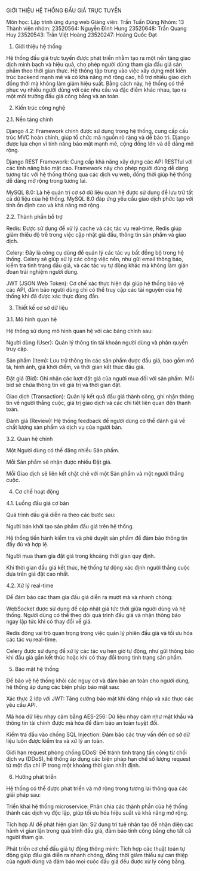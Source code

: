GIỚI THIỆU HỆ THỐNG ĐẤU GIÁ TRỰC TUYẾN

Môn học: Lập trình ứng dụng web
Giảng viên: Trần Tuấn Dũng
Nhóm: 13
Thành viên nhóm:
23520564: Nguyễn Đình Hưng
23520648: Trần Quang Huy
23520543: Trần Việt Hoàng
23520247: Hoàng Quốc Đạt

1. Giới thiệu hệ thống

Hệ thống đấu giá trực tuyến được phát triển nhằm tạo ra một nền tảng giao dịch minh bạch và hiệu quả, cho phép người dùng tham gia đấu giá sản phẩm theo thời gian thực. Hệ thống tập trung vào việc xây dựng một kiến trúc backend mạnh mẽ và có khả năng mở rộng cao, hỗ trợ nhiều giao dịch đồng thời mà không làm giảm hiệu suất. Bằng cách này, hệ thống có thể phục vụ nhiều người dùng với các nhu cầu và đặc điểm khác nhau, tạo ra một môi trường đấu giá công bằng và an toàn.

2. Kiến trúc công nghệ

2.1. Nền tảng chính

Django 4.2: Framework chính được sử dụng trong hệ thống, cung cấp cấu trúc MVC hoàn chỉnh, giúp tổ chức mã nguồn rõ ràng và dễ bảo trì. Django được lựa chọn vì tính năng bảo mật mạnh mẽ, cộng đồng lớn và dễ dàng mở rộng.

Django REST Framework: Cung cấp khả năng xây dựng các API RESTful với các tính năng bảo mật cao. Framework này cho phép người dùng dễ dàng tương tác với hệ thống thông qua các dịch vụ web, đồng thời giúp hệ thống dễ dàng mở rộng trong tương lai.

MySQL 8.0: Là hệ quản trị cơ sở dữ liệu quan hệ được sử dụng để lưu trữ tất cả dữ liệu của hệ thống. MySQL 8.0 đáp ứng yêu cầu giao dịch phức tạp với tính ổn định cao và khả năng mở rộng.

2.2. Thành phần bổ trợ

Redis: Được sử dụng để xử lý cache và các tác vụ real-time, Redis giúp giảm thiểu độ trễ trong việc cập nhật giá đấu, thông tin sản phẩm và giao dịch.

Celery: Đây là công cụ dùng để quản lý các tác vụ bất đồng bộ trong hệ thống. Celery sẽ giúp xử lý các công việc nền, như gửi email thông báo, kiểm tra tình trạng đấu giá, và các tác vụ tự động khác mà không làm gián đoạn trải nghiệm người dùng.

JWT (JSON Web Token): Cơ chế xác thực hiện đại giúp hệ thống bảo vệ các API, đảm bảo người dùng chỉ có thể truy cập các tài nguyên của hệ thống khi đã được xác thực đúng đắn.

3. Thiết kế cơ sở dữ liệu

3.1. Mô hình quan hệ

Hệ thống sử dụng mô hình quan hệ với các bảng chính sau:

Người dùng (User): Quản lý thông tin tài khoản người dùng và phân quyền truy cập.

Sản phẩm (Item): Lưu trữ thông tin các sản phẩm được đấu giá, bao gồm mô tả, hình ảnh, giá khởi điểm, và thời gian kết thúc đấu giá.

Đặt giá (Bid): Ghi nhận các lượt đặt giá của người mua đối với sản phẩm. Mỗi bid sẽ chứa thông tin về giá trị và thời gian đặt.

Giao dịch (Transaction): Quản lý kết quả đấu giá thành công, ghi nhận thông tin về người thắng cuộc, giá trị giao dịch và các chi tiết liên quan đến thanh toán.

Đánh giá (Review): Hệ thống feedback để người dùng có thể đánh giá về chất lượng sản phẩm và dịch vụ của người bán.

3.2. Quan hệ chính

Một Người dùng có thể đăng nhiều Sản phẩm.

Mỗi Sản phẩm sẽ nhận được nhiều Đặt giá.

Mỗi Giao dịch sẽ liên kết chặt chẽ với một Sản phẩm và một người thắng cuộc.

4. Cơ chế hoạt động

4.1. Luồng đấu giá cơ bản

Quá trình đấu giá diễn ra theo các bước sau:

Người bán khởi tạo sản phẩm đấu giá trên hệ thống.

Hệ thống tiến hành kiểm tra và phê duyệt sản phẩm để đảm bảo thông tin đầy đủ và hợp lệ.

Người mua tham gia đặt giá trong khoảng thời gian quy định.

Khi thời gian đấu giá kết thúc, hệ thống tự động xác định người thắng cuộc dựa trên giá đặt cao nhất.

4.2. Xử lý real-time

Để đảm bảo các tham gia đấu giá diễn ra mượt mà và nhanh chóng:

WebSocket được sử dụng để cập nhật giá tức thời giữa người dùng và hệ thống. Người dùng có thể theo dõi quá trình đấu giá và nhận thông báo ngay lập tức khi có thay đổi về giá.

Redis đóng vai trò quan trọng trong việc quản lý phiên đấu giá và tối ưu hóa các tác vụ real-time.

Celery được sử dụng để xử lý các tác vụ hẹn giờ tự động, như gửi thông báo khi đấu giá gần kết thúc hoặc khi có thay đổi trong tình trạng sản phẩm.

5. Bảo mật hệ thống

Để bảo vệ hệ thống khỏi các nguy cơ và đảm bảo an toàn cho người dùng, hệ thống áp dụng các biện pháp bảo mật sau:

Xác thực 2 lớp với JWT: Tăng cường bảo mật khi đăng nhập và xác thực các yêu cầu API.

Mã hóa dữ liệu nhạy cảm bằng AES-256: Dữ liệu nhạy cảm như mật khẩu và thông tin tài chính được mã hóa để đảm bảo an toàn tuyệt đối.

Kiểm tra đầu vào chống SQL Injection: Đảm bảo các truy vấn đến cơ sở dữ liệu luôn được kiểm tra và xử lý an toàn.

Giới hạn request phòng chống DDoS: Để tránh tình trạng tấn công từ chối dịch vụ (DDoS), hệ thống áp dụng các biện pháp hạn chế số lượng request từ một địa chỉ IP trong một khoảng thời gian nhất định.

6. Hướng phát triển

Hệ thống có thể được phát triển và mở rộng trong tương lai thông qua các giải pháp sau:

Triển khai hệ thống microservice: Phân chia các thành phần của hệ thống thành các dịch vụ độc lập, giúp tối ưu hóa hiệu suất và khả năng mở rộng.

Tích hợp AI để phát hiện gian lận: Sử dụng trí tuệ nhân tạo để nhận diện các hành vi gian lận trong quá trình đấu giá, đảm bảo tính công bằng cho tất cả người tham gia.

Phát triển cơ chế đấu giá tự động thông minh: Tích hợp các thuật toán tự động giúp đấu giá diễn ra nhanh chóng, đồng thời giảm thiểu sự can thiệp của người dùng và đảm bảo mọi cuộc đấu giá đều được xử lý công bằng.

